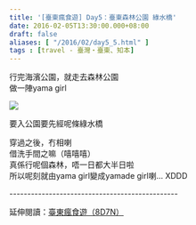 ```yaml
---
title: '[臺東瘋食遊] Day5：臺東森林公園 綠水橋'
date: 2016-02-05T13:30:00.000+08:00
draft: false
aliases: [ "/2016/02/day5_5.html" ]
tags : [travel - 臺灣・臺東、知本]
---
```


行完海濱公園，就走去森林公園  
做一陣yama girl  

![](/images/taitung5h.jpg)

要入公園要先經呢條綠水橋  
  
穿過之後，冇相喇  
借洗手間之嘛（嘻嘻嘻）  
真係行呢個森林，唔一日都大半日啦  
所以呢刻就由yama girl變成yamade girl喇... XDDD  
  
\-----------------------------------------------  
  
延伸閱讀：[臺東瘋食遊（8D7N）](https://hidie.net/taitung8d7n/)
